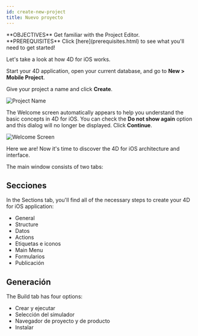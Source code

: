 ```yaml
---
id: create-new-project
title: Nuevo proyecto
---
```


<div class = "objectives">
**OBJECTIVES**
Get familiar with the Project Editor.</div> <div class = "prerequisites">
**PREREQUISITES**
Click [here](prerequisites.html) to see what you'll need to get started!</div>

Let's take a look at how 4D for iOS works.

Start your 4D application, open your current database, and go to **New > Mobile Project**.

Give your project a name and click **Create**.

![Project Name](assets/en/project-editor/Project-creation-4D-for-iOS.png)

The Welcome screen automatically appears to help you understand the basic concepts in 4D for iOS. You can check the **Do not show again** option and this dialog will no longer be displayed. Click **Continue**.

![Welcome Screen](assets/en/project-editor/Welcome-Screen-4D-for-iOS.png)

Here we are! Now it's time to discover the 4D for iOS architecture and interface.

The main window consists of two tabs:

## Secciones

In the Sections tab, you'll find all of the necessary steps to create your 4D for iOS application:

* General
* Structure
* Datos
* Actions
* Etiquetas e iconos
* Main Menu
* Formularios
* Publicación

## Generación

The Build tab has four options:

* Crear y ejecutar
* Selección del simulador
* Navegador de proyecto y de producto
* Instalar 
